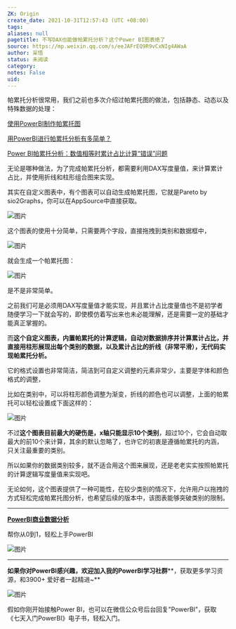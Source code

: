 ```yaml
---
ZK: Origin
create_date: 2021-10-31T12:57:43 (UTC +08:00)
tags: 
aliases: null
pagetitle: 不写DAX也能做帕累托分析？这个Power BI图表绝了
source: https://mp.weixin.qq.com/s/eeJAFrEQ9R9vCxNIg4AWaA
author: 采悟
status: 未阅读
category: 
notes: False
uid: 
---
```


帕累托分析很常用，我们之前也多次介绍过帕累托图的做法，包括静态、动态以及特殊数据的处理：

[使用PowerBI制作帕累托图](http://mp.weixin.qq.com/s?__biz=MzA4MzQwMjY4MA==&mid=2484067854&idx=1&sn=bd282fa65514734b6762b63704fae8f2&chksm=8e0c74d9b97bfdcf7677fadf031b177fd1e89b8a5695928f8e33173cb6a338d03d221ebb7953&scene=21#wechat_redirect)  

[用PowerBI进行帕累托分析有多简单？](http://mp.weixin.qq.com/s?__biz=MzA4MzQwMjY4MA==&mid=2484067876&idx=1&sn=ba8ad9deb639090dcf087dceb95c8131&chksm=8e0c74f3b97bfde5d8908228131977bf957e6792e3ebce4ee5eefe43dee483ce6c597151b4ab&scene=21#wechat_redirect)  

[Power BI帕累托分析：数值相等时累计占比计算“错误”问题](http://mp.weixin.qq.com/s?__biz=MzA4MzQwMjY4MA==&mid=2484071565&idx=1&sn=3fe93535f6408a76264d0841eae77746&chksm=8e0c465ab97bcf4c8faf4d7bb6d1a4c252a5cb755fe2ee7f42c6213744f2be62de352fbd9993&scene=21#wechat_redirect)  

无论是哪种做法，为了完成帕累托分析，都需要利用DAX写度量值，来计算累计占比，并使用折线和柱形组合图来实现。

其实在自定义图表中，有个图表可以自动生成帕累托图，它就是Pareto by sio2Graphs，你可以在AppSource中直接获取。

![图片](https://mmbiz.qpic.cn/mmbiz_png/aHEbZtANQJNtS3libZib4ozSv2u2nBMZaRoTxAI9XezSaBjotd3GpFNN35d37FVYE8Xxu79Z7odNzONx2icc8VEOw/640?wx_fmt=png&wxfrom=5&wx_lazy=1&wx_co=1)

这个图表的使用十分简单，只需要两个字段，直接拖拽到类别和数据框中，

![图片](https://mmbiz.qpic.cn/mmbiz_png/aHEbZtANQJNtS3libZib4ozSv2u2nBMZaR3esEpy1SWLwqLFxSdp76ljjISmyLg4Fp63GtYZwpgUDwZxRib0mDdIg/640?wx_fmt=png&wxfrom=5&wx_lazy=1&wx_co=1)

就会生成一个帕累托图：

![图片](https://mmbiz.qpic.cn/mmbiz_png/aHEbZtANQJNtS3libZib4ozSv2u2nBMZaRWMlUFsUKmsa6UB1k7zdkYMQ0QBw7UNOY33IfXt7yibS50D9vZ1fu7dA/640?wx_fmt=png&wxfrom=5&wx_lazy=1&wx_co=1)

是不是非常简单。  

之前我们可是必须用DAX写度量值才能实现，并且累计占比度量值也不是初学者随便学习一下就会写的，即使模仿着写出来也未必能理解，还是需要一定的基础才能真正掌握的。

而**这个自定义图表，内置帕累托的计算逻辑，自动对数据排序并计算累计占比，并直接用柱形展现出每个类别的数据，以及累计占比的折线（非常平滑），无代码实现帕累托分析。**

它的格式设置也非常简洁，简洁到可自定义调整的元素非常少，主要是字体和颜色格式的调整，

比如在类别中，可以将柱形颜色调整为渐变，折线的颜色也可以调整，上面的帕累托可以轻松设置成下面这样的：

![图片](https://mmbiz.qpic.cn/mmbiz_png/aHEbZtANQJNtS3libZib4ozSv2u2nBMZaRCLRRqzUPknw6O6Wicw2ibNUSen53zjiaxS487oSmK64gKvlF4LB69AN3A/640?wx_fmt=png&wxfrom=5&wx_lazy=1&wx_co=1)

不过**这个图表目前最大的硬伤是，x轴只能显示10个类别**，超过10个，它会自动取最大的前10个来计算，其余的默认忽略了，也许它的初衷是遵循帕累托的内涵，只关注最重要的类别。

所以如果你的数据类别较多，就不适合用这个图来展现，还是老老实实按照帕累托的计算逻辑写度量值来实现吧。

无论如何，这个图表提供了一种可能性，在较少类别的情况下，允许用户以拖拽的方式轻松完成帕累托图分析，也希望后续的版本中，该图表能够突破类别的限制。

___

[**PowerBI商业数据分析**](http://mp.weixin.qq.com/s?__biz=MzA4MzQwMjY4MA==&mid=2484074987&idx=1&sn=5cf4ba4b683ee9136bb7a26f6e9bcf01&chksm=8e0c533cb97bda2add48a4576b9c1e230249a5a4160dd93cd677a37ea21d26fc9cc26fc4cb1c&scene=21#wechat_redirect)

帮你从0到1，轻松上手PowerBI

![图片](https://mmbiz.qpic.cn/mmbiz_png/aHEbZtANQJN6oGnIQSa3kx3M0QQESdrYCTV9SBx5LXD4kp3icA9LouW3YN2z2njBWWQzM1zia9Fbeky0fdIpNakw/640?wx_fmt=png&wxfrom=5&wx_lazy=1&wx_co=1)

___

**如果你对PowerBI感兴趣，欢迎加入我的PowerBI学习社群****，获取更多学习资源，和3900+ 爱好者一起精进~**

![图片](https://mmbiz.qpic.cn/mmbiz_png/aHEbZtANQJMqicSUp5EfHiae4ibtEjIZsDCy5RUEz1Yp2hsG1ExlG3XiaqfWPqspJ1oiaEcKjuJCKPStBaWQXO6SOew/640?wx_fmt=png&wxfrom=5&wx_lazy=1&wx_co=1)

假如你刚开始接触Power BI，也可以在微信公众号后台回复"PowerBI"，获取《七天入门PowerBI》电子书，轻松入门。
